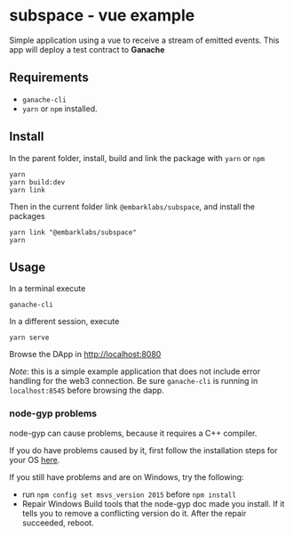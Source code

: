 subspace - vue example 
===
Simple application using a vue to receive a stream of emitted events. This app will deploy a test contract to **Ganache**

## Requirements
- `ganache-cli`
- `yarn` or `npm` installed.

## Install
In the parent folder, install, build and link the package with `yarn` or `npm`
```
yarn
yarn build:dev
yarn link
```
Then in the current folder link `@embarklabs/subspace`, and install the packages
```
yarn link "@embarklabs/subspace"
yarn
```

## Usage
In a terminal execute 
```
ganache-cli
```

In a different session, execute
```
yarn serve
```

Browse the DApp in [http://localhost:8080](http://localhost:8080)


*Note*: this is a simple example application that does not include error handling for the web3 connection. Be sure `ganache-cli` is running in `localhost:8545` before browsing the dapp.

### node-gyp problems
node-gyp can cause problems, because it requires a C++ compiler.

If you do have problems caused by it, first follow the installation steps for your OS [here](https://github.com/nodejs/node-gyp#installation).

If you still have problems and are on Windows, try the following:
- run `npm config set msvs_version 2015` before `npm install`
- Repair Windows Build tools that the node-gyp doc made you install. If it tells you to remove a conflicting version do it. After the repair succeeded, reboot.